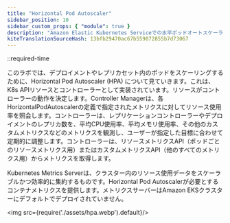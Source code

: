 ```yaml
---
title: "Horizontal Pod Autoscaler"
sidebar_position: 10
sidebar_custom_props: { "module": true }
description: "Amazon Elastic Kubernetes Serviceでの水平ポッドオートスケーラーによるワークロードの自動スケーリング。"
kiteTranslationSourceHash: 13bfb29470ac67b559072855b7d73067
---
```


::required-time

このラボでは、デプロイメントやレプリカセット内のポッドをスケーリングするために、Horizontal Pod Autoscaler (HPA) について見ていきます。これは、K8s APIリソースとコントローラーとして実装されています。リソースがコントローラーの動作を決定します。Controller Managerは、各HorizontalPodAutoscalerの定義で指定されたメトリクスに対してリソース使用率を照会します。コントローラーは、レプリケーションコントローラーやデプロイメントのレプリカ数を、平均CPU使用率、平均メモリ使用率、その他のカスタムメトリクスなどのメトリクスを観測し、ユーザーが指定した目標に合わせて定期的に調整します。コントローラーは、リソースメトリクスAPI（ポッドごとのリソースメトリクス用）またはカスタムメトリクスAPI（他のすべてのメトリクス用）からメトリクスを取得します。

Kubernetes Metrics Serverは、クラスター内のリソース使用データをスケーラブルかつ効率的に集約するものです。Horizontal Pod Autoscalerが必要とするコンテナメトリクスを提供します。メトリクスサーバーはAmazon EKSクラスターにデフォルトでデプロイされていません。

<img src={require('./assets/hpa.webp').default}/>

